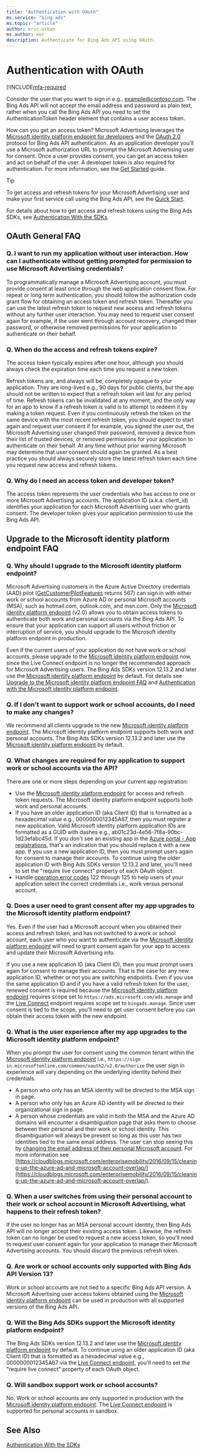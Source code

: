 ```yaml
---
title: "Authentication with OAuth"
ms.service: "bing-ads"
ms.topic: "article"
author: eric-urban
ms.author: eur
description: Authenticate for Bing Ads API using OAuth.
---
```

# Authentication with OAuth

[!INCLUDE[mfa-required](./includes/mfa-required.md)

Consider the user that you want to sign in e.g., example@contoso.com. The Bing Ads API will not accept the email address and password as plain text, rather when you call the Bing Ads API you need to set the AuthenticationToken header element that contains a user access token. 

How can you get an access token? Microsoft Advertising leverages the [Microsoft identity platform endpoint for developers](authentication-oauth-identity-platform.md) and the [OAuth 2.0](https://tools.ietf.org/html/rfc6749) protocol for Bing Ads API authentication. As an application developer you'll use a Microsoft authorization URL to prompt the Microsoft Advertising user for consent. Once a user provides consent, you can get an access token and act on behalf of the user. A developer token is also required for authentication. For more information, see the [Get Started](get-started.md) guide. 

> [!TIP]
> To get access and refresh tokens for your Microsoft Advertising user and make your first service call using the Bing Ads API, see the [Quick Start](get-started.md#quick-start).
> 
> For details about how to get access and refresh tokens using the Bing Ads SDKs, see [Authentication With the SDKs](sdk-authentication.md#oauth).  

## <a name="faq"></a>OAuth General FAQ

### Q. I want to run my application without user interaction. How can I authenticate without getting prompted for permission to use Microsoft Advertising credentials?
To programmatically manage a Microsoft Advertising account, you must provide consent at least once through the web application consent flow. For repeat or long term authentication, you should follow the authorization code grant flow for obtaining an access token and refresh token. Thereafter you can use the latest refresh token to request new access and refresh tokens without any further user interaction. You may need to request user consent again for example, if the user went through account recovery, changed their password, or otherwise removed permissions for your application to authenticate on their behalf. 

### Q. When do the access and refresh tokens expire?
The access token typically expires after one hour, although you should always check the expiration time each time you request a new token. 

Refresh tokens are, and always will be, completely opaque to your application. They are long-lived e.g., 90 days for public clients, but the app should not be written to expect that a refresh token will last for any period of time. Refresh tokens can be invalidated at any moment, and the only way for an app to know if a refresh token is valid is to attempt to redeem it by making a token request. Even if you continuously refresh the token on the same device with the most recent refresh token, you should expect to start again and request user consent if for example, you signed the user out, the Microsoft Advertising user changed their password, removed a device from their list of trusted devices, or removed permissions for your application to authenticate on their behalf. At any time without prior warning Microsoft may determine that user consent should again be granted. As a best practice you should always securely store the latest refresh token each time you request new access and refresh tokens. 

### Q. Why do I need an access token and developer token?
The access token represents the user credentials who has access to one or more Microsoft Advertising accounts. The application ID (a.k.a. client_id) identifies your application for each Microsoft Advertising user who grants consent. The developer token gives your application permission to use the Bing Ads API. 

## <a name="upgrade-identity-platform-faq"></a>Upgrade to the Microsoft identity platform endpoint FAQ

### Q. Why should I upgrade to the Microsoft identity platform endpoint? 

Microsoft Advertising customers in the Azure Active Directory credentials (AAD) pilot ([GetCustomerPilotFeatures](../customer-management-service/getcustomerpilotfeatures.md) returns 567) can sign in with either work or school accounts from Azure AD or personal Microsoft accounts (MSA), such as hotmail.com, outlook.com, and msn.com. Only the [Microsoft identity platform endpoint](authentication-oauth-identity-platform.md) (v2.0) allows you to obtain access tokens to authenticate both work and personal accounts via the Bing Ads API. To ensure that your application can support all users without friction or interruption of service, you should upgrade to the Microsoft identity platform endpoint in production.  

Even if the current users of your application do not have work or school accounts, please upgrade to the [Microsoft identity platform endpoint](authentication-oauth-identity-platform.md) now, since the Live Connect endpoint is no longer the recommended approach for Microsoft Advertising users. The Bing Ads SDKs version 12.13.2 and later use the [Microsoft identity platform endpoint](authentication-oauth-identity-platform.md) by default. For details see [Upgrade to the Microsoft identity platform endpoint FAQ](authentication-oauth.md#upgrade-identity-platform-faq) and [Authentication with the Microsoft identity platform endpoint](authentication-oauth-identity-platform.md).  

### Q. If I don't want to support work or school accounts, do I need to make any changes?

We recommend all clients upgrade to the new [Microsoft identity platform endpoint](authentication-oauth-identity-platform.md). The Microsoft identity platform endpoint supports both work and personal accounts. The Bing Ads SDKs version 12.13.2 and later use the [Microsoft identity platform endpoint](authentication-oauth-identity-platform.md) by default. 

### Q. What changes are required for my application to support work or school accounts via the API?

There are one or more steps depending on your current app registration: 
- Use the [Microsoft identity platform endpoint](authentication-oauth-identity-platform.md) for access and refresh token requests. The Microsoft identity platform endpoint supports both work and personal accounts.  
- If you have an older application ID (aka Client ID) that is formatted as a hexadecimal value e.g., 0000000012345A67, then you must register a new application. Valid Microsoft identity platform application IDs are formatted as a GUID with dashes e.g., ab01c23d-4e56-7f8a-90bc-1d23efabc45d. If you don't see an existing app in the [Azure portal - App registrations](https://go.microsoft.com/fwlink/?linkid=2083908), that's an indication that you should replace it with a new app. If you use a new application ID, then you must prompt users again for consent to manage their accounts. To continue using the older application ID with Bing Ads SDKs version 12.13.2 and later, you'll need to set the "require live connect" property of each OAuth object. 
- Handle [operation error codes](operation-error-codes.md) 122 through 125 to help users of your application select the correct credentials i.e., work versus personal account.  

### Q. Does a user need to grant consent after my app upgrades to the Microsoft identity platform endpoint?

Yes. Even if the user had a Microsoft account when you obtained their access and refresh token, and has not switched to a work or school account, each user who you want to authenticate via the [Microsoft identity platform endpoint](authentication-oauth-identity-platform.md) will need to grant consent again for your app to access and update their Microsoft Advertising info.

If you use a new application ID (aka Client ID), then you must prompt users again for consent to manage their accounts. That is the case for any new application ID, whether or not you are switching endpoints. Even if you use the same application ID and if you have a valid refresh token for the user, renewed consent is required because the [Microsoft identity platform endpoint](authentication-oauth-identity-platform.md) requires scope set to `https://ads.microsoft.com/ads.manage` and the [Live Connect](authentication-oauth-live-connect.md) endpoint requires scope set to `bingads.manage`. Since user consent is tied to the scope, you'll need to get user consent before you can obtain their access token with the new endpoint.  

### Q. What is the user experience after my app upgrades to the Microsoft identity platform endpoint?

When you prompt the user for consent using the common tenant within the [Microsoft identity platform endpoint](authentication-oauth-identity-platform.md) i.e., `https://sign in.microsoftonline.com/common/oauth2/v2.0/authorize` the user sign in experience will vary depending on the underlying identity behind their credentials.  
- A person who only has an MSA identity will be directed to the MSA sign in page.  
- A person who only has an Azure AD identity will be directed to their organizational sign in page.  
- A person whose credentials are valid in both the MSA and the Azure AD domains will encounter a disambiguation page that asks them to choose between their personal and their work or school identity. This disambiguation will always be present so long as this user has two identities tied to the same email address. The user can stop seeing this by [changing the email address of their personal Microsoft account](https://support.microsoft.com/help/11545/microsoft-account-change-personal-email-address). For more information see [https://cloudblogs.microsoft.com/enterprisemobility/2016/09/15/cleaning-up-the-azure-ad-and-microsoft-account-overlap/](https://cloudblogs.microsoft.com/enterprisemobility/2016/09/15/cleaning-up-the-azure-ad-and-microsoft-account-overlap/).  

### Q. When a user switches from using their personal account to their work or school account in Microsoft Advertising, what happens to their refresh token?

If the user no longer has an MSA personal account identity, then Bing Ads API will no longer accept their existing access token. Likewise, the refresh token can no longer be used to request a new access token, so you'll need to request user consent again for your application to manage their Microsoft Advertising accounts. You should discard the previous refresh token.  

### Q. Are work or school accounts only supported with Bing Ads API Version 13?

Work or school accounts are not tied to a specific Bing Ads API version. A Microsoft Advertising user access tokens obtained using the [Microsoft identity platform endpoint](authentication-oauth-identity-platform.md) can be used in production with all supported versions of the Bing Ads API. 

### Q. Will the Bing Ads SDKs support the Microsoft identity platform endpoint?  

The Bing Ads SDKs version 12.13.2 and later use the [Microsoft identity platform endpoint](authentication-oauth-identity-platform.md) by default. To continue using an older application ID (aka Client ID) that is formatted as a hexadecimal value e.g., 0000000012345A67 via the [Live Connect endpoint](authentication-oauth-live-connect.md), you'll need to set the "require live connect" property of each OAuth object. 

### Q. Will sandbox support work or school accounts?

No. Work or school accounts are only supported in production with the [Microsoft identity platform endpoint](authentication-oauth-identity-platform.md). The [Live Connect endpoint](authentication-oauth-live-connect.md) is supported for personal accounts in sandbox.  

## See Also
[Authentication With the SDKs](sdk-authentication.md)
